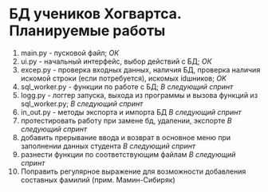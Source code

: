 # БД учеников Хогвартса. Планируемые работы
1. main.py - пусковой файл; *ОК*
2. ui.py - начальный интерфейс, выбор действий с БД; *ОК*
3. excep.py - проверка входных данных, наличия БД, проверка наличия искомой строки (если потребуется), искомых idшников; *OK*
4. sql_worker.py - функции по работе с БД; *В следующий спринт*
5. logg.py - логгер запуска, выхода из программы и вызова функций из sql_worker.py; *В следующий спринт*
6. in_out.py - методы экспорта и импорта БД *В следующий спринт*
7. протестировать работу при замене бд, удалении, экспорте *В следующий спринт*
8. добавить прерывание ввода и возврат в основное меню при заполнении данных студента *В следующий спринт*
9. разнести функции по соответствующим файлам *В следующий спринт*
10. Поправить регулярное выражение для возможности добавления составных фамилий (прим. Мамин-Сибиряк)
